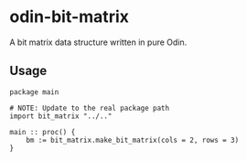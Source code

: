 # odin-bit-matrix
A bit matrix data structure written in pure Odin.

## Usage
```odin
package main

# NOTE: Update to the real package path
import bit_matrix "../.."

main :: proc() {
    bm := bit_matrix.make_bit_matrix(cols = 2, rows = 3)
}
```
